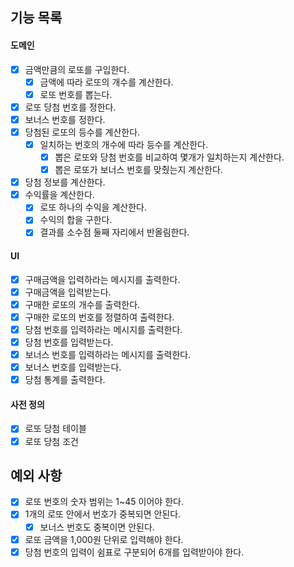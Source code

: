## 기능 목록

#### 도메인

- [x] 금액만큼의 로또를 구입한다.
    - [x] 금액에 따라 로또의 개수를 계산한다.
    - [x] 로또 번호를 뽑는다.
- [x] 로또 당첨 번호를 정한다.
- [x] 보너스 번호를 정한다.
- [x] 당첨된 로또의 등수를 계산한다.
    - [x] 일치하는 번호의 개수에 따라 등수를 계산한다.
        - [x] 뽑은 로또와 당첨 번호를 비교하여 몇개가 일치하는지 계산한다.
        - [x] 뽑은 로또가 보너스 번호를 맞췄는지 계산한다.
- [x] 당첨 정보를 계산한다.
- [x] 수익률을 계산한다.
    - [x] 로또 하나의 수익을 계산한다.
    - [x] 수익의 합을 구한다.
    - [x] 결과를 소수점 둘째 자리에서 반올림한다.

#### UI

- [x] 구매금액을 입력하라는 메시지를 출력한다.
- [x] 구매금액을 입력받는다.
- [x] 구매한 로또의 개수를 출력한다.
- [x] 구매한 로또의 번호를 정렬하여 출력한다.
- [x] 당첨 번호를 입력하라는 메시지를 출력한다.
- [x] 당첨 번호를 입력받는다.
- [x] 보너스 번호를 입력하라는 메시지를 출력한다.
- [x] 보너스 번호를 입력받는다.
- [x] 당첨 통계를 출력한다.

#### 사전 정의

- [x] 로또 당첨 테이블
- [x] 로또 당첨 조건

## 예외 사항

- [x] 로또 번호의 숫자 범위는 1~45 이어야 한다.
- [x] 1개의 로또 안에서 번호가 중복되면 안된다.
    - [x] 보너스 번호도 중복이면 안된다.
- [x] 로또 금액을 1,000원 단위로 입력해야 한다.
- [x] 당첨 번호의 입력이 쉼표로 구분되어 6개를 입력받아야 한다.